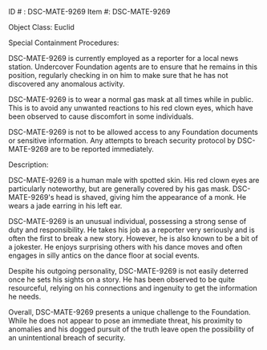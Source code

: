 ID # : DSC-MATE-9269
Item #: DSC-MATE-9269

Object Class: Euclid

Special Containment Procedures:

DSC-MATE-9269 is currently employed as a reporter for a local news station. Undercover Foundation agents are to ensure that he remains in this position, regularly checking in on him to make sure that he has not discovered any anomalous activity.

DSC-MATE-9269 is to wear a normal gas mask at all times while in public. This is to avoid any unwanted reactions to his red clown eyes, which have been observed to cause discomfort in some individuals.

DSC-MATE-9269 is not to be allowed access to any Foundation documents or sensitive information. Any attempts to breach security protocol by DSC-MATE-9269 are to be reported immediately.

Description:

DSC-MATE-9269 is a human male with spotted skin. His red clown eyes are particularly noteworthy, but are generally covered by his gas mask. DSC-MATE-9269's head is shaved, giving him the appearance of a monk. He wears a jade earring in his left ear.

DSC-MATE-9269 is an unusual individual, possessing a strong sense of duty and responsibility. He takes his job as a reporter very seriously and is often the first to break a new story. However, he is also known to be a bit of a jokester. He enjoys surprising others with his dance moves and often engages in silly antics on the dance floor at social events.

Despite his outgoing personality, DSC-MATE-9269 is not easily deterred once he sets his sights on a story. He has been observed to be quite resourceful, relying on his connections and ingenuity to get the information he needs.

Overall, DSC-MATE-9269 presents a unique challenge to the Foundation. While he does not appear to pose an immediate threat, his proximity to anomalies and his dogged pursuit of the truth leave open the possibility of an unintentional breach of security.